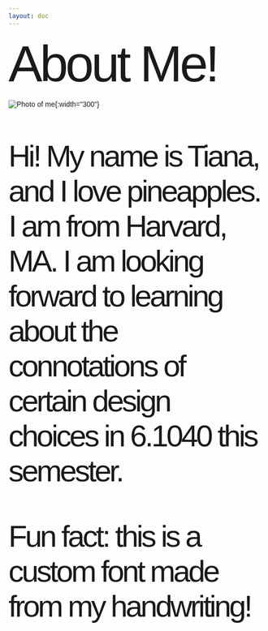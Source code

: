 ```yaml
---
layout: doc
---
```


<style>
@font-face {
  font-family: 'CustomFont';
  src: url('/fonts/Myfont-Regular.otf') format('opentype');
}

.custom-font {
  font-family: 'CustomFont', sans-serif;
}
</style>

<div class="custom-font">

<h style="font-size: 100px; letter-spacing: -5px;">About Me!</h>

![Photo of me](/images/profilePhoto.png){:width="300"}

<p style="font-size: 60px; letter-spacing: -4px;"> 
Hi! My name is Tiana, and I love pineapples. I am from Harvard, MA. I am looking forward to learning about the connotations of certain design choices in 6.1040 this semester.
</p>
<p style="font-size: 60px; letter-spacing: -4px;"> 
Fun fact: this is a custom font made from my handwriting!
</p>
</div>